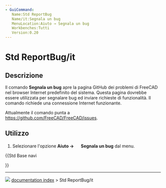 ```yaml
---
- GuiCommand:
   Name:Std ReportBug
   Name/it:Segnala un bug
   MenuLocation:Aiuto → Segnala un bug
   Workbenches:Tutti
   Version:0.20
---
```


# Std ReportBug/it



## Descrizione

Il comando **Segnala un bug** apre la pagina GitHub dei problemi di FreeCAD nel browser Internet predefinito del sistema. Questa pagina dovrebbe essere utilizzata per segnalare bug ed inviare richieste di funzionalità. Il comando richiede una connessione Internet funzionante.

Attualmente il comando punta a [<https://github.com/FreeCAD/FreeCAD/issues>](https://github.com/FreeCAD/FreeCAD/issues).



## Utilizzo

1.  Selezionare l\'opzione **Aiuto → <img src="images/Std_ReportBug.svg" width=16px> Segnala un bug** dal menu.





{{Std Base navi

}}



---
![](images/Button_right.svg) [documentation index](../README.md) > Std ReportBug/it
